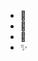 - 👋 
- 🌱
- 💞️
- ✨ 

<!---
Featherra/Featherra is a ✨ special ✨ repository because its `README.md` (this file) appears on your GitHub profile.
You can click the Preview link to take a look at your changes.
--->
